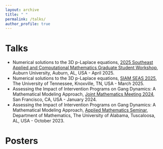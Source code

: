 ```yaml
---
layout: archive
title: " "
permalink: /talks/
author_profile: true
---
```

Talks
======
* Numerical solutions to the 3D p-Laplace equations, [2025 Southeast Applied and Computational Mathematics Graduate Student Workshop](https://webhome.auburn.edu/~tzh0059/2025ACMworkshop.html), Auburn University, Auburn, AL, USA - April 2025.
* Numerical solutions to the 3D p-Laplace equations, [SIAM SEAS 2025](https://math.utk.edu/siam-seas/), The University of Tennessee, Knoxville, TN, USA - March 2025.
* Assessing the Impact of Intervention Programs on Gang Dynamics: A Mathematical Modeling Approach, [Joint Mathematics Meeting 2024](https://meetings.ams.org/math/jmm2024/meetingapp.cgi/Paper/31997), San Francisco, CA, USA - January 2024.
* Assessing the Impact of Intervention Programs on Gang Dynamics: A Mathematical Modeling Approach, [Applied Mathematics Seminar](https://math.ua.edu/conferences/), Department of Mathematics, The University of Alabama, Tuscaloosa, AL, USA - October 2023.

Posters
======
